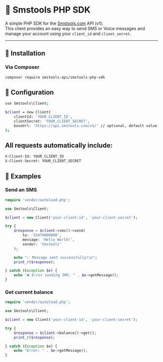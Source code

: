# 📱 Smstools PHP SDK

A simple PHP SDK for the [Smstools.com](https://www.smstools.com) API (v1).  
This client provides an easy way to send SMS or Voice messages and manage your account using your `client_id` and `client_secret`.

---

## 🚀 Installation

### Via Composer
```bash
composer require smstools-api/smstools-php-sdk
```

## 🔧 Configuration
```bash
use Smstools\Client;

$client = new Client(
    clientId: 'YOUR_CLIENT_ID',
    clientSecret: 'YOUR_CLIENT_SECRET',
    baseUrl: 'https://api.smstools.com/v1/' // optional, default value
);
```

## All requests automatically include:

```bash
X-Client-Id: YOUR_CLIENT_ID
X-Client-Secret: YOUR_CLIENT_SECRET
```

## 💬 Examples

### Send an SMS

```php
require 'vendor/autoload.php';

use Smstools\Client;

$client = new Client('your-client-id', 'your-client-secret');

try {
    $response = $client->sms()->send(
        to: '32470000000',
        message: 'Hello World!',
        sender: 'Smstools'
    );

    echo "✅ Message sent successfully!\n";
    print_r($response);

} catch (Exception $e) {
    echo "❌ Error sending SMS: " . $e->getMessage();
}
```

### Get current balance

```php
require 'vendor/autoload.php';

use Smstools\Client;

$client = new Client('your-client-id', 'your-client-secret');

try {
    $response = $client->balance()->get();
    print_r($response);

} catch (Exception $e) {
    echo "Error: " . $e->getMessage();
}
```